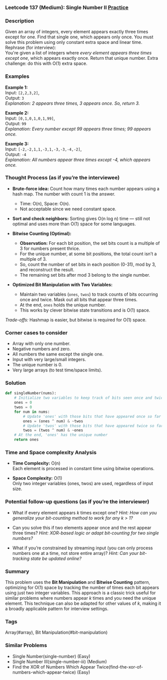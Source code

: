 ### Leetcode 137 (Medium): Single Number II [Practice](https://leetcode.com/problems/single-number-ii)

### Description  
Given an array of integers, every element appears exactly three times except for one. Find that single one, which appears only once. You must solve this problem using only constant extra space and linear time.  
Rephrase (for interview):  
You're given a list of integers where *every element appears three times except one*, which appears exactly once. Return that unique number. Extra challenge: do this with O(1) extra space.

### Examples  

**Example 1:**  
Input: `[2,2,3,2]`,  
Output: `3`  
*Explanation: 2 appears three times, 3 appears once. So, return 3.*

**Example 2:**  
Input: `[0,1,0,1,0,1,99]`,  
Output: `99`  
*Explanation: Every number except 99 appears three times; 99 appears once.*

**Example 3:**  
Input: `[-2,-2,1,1,-3,1,-3,-3,-4,-2]`,  
Output: `-4`  
*Explanation: All numbers appear three times except -4, which appears once.*

### Thought Process (as if you’re the interviewee)  
- **Brute-force idea:** Count how many times each number appears using a hash map. The number with count 1 is the answer.  
    - Time: O(n), Space: O(n).
    - Not acceptable since we need constant space.

- **Sort and check neighbors:** Sorting gives O(n log n) time — still not optimal and uses more than O(1) space for some languages.

- **Bitwise Counting (Optimal):**  
    - **Observation:** For each bit position, the set bits count is a multiple of 3 for numbers present thrice.  
    - For the unique number, at some bit positions, the total count isn’t a multiple of 3.
    - So, count the number of set bits in each position (0-31), mod by 3, and reconstruct the result.
    - The remaining set bits after mod 3 belong to the single number.

- **Optimized Bit Manipulation with Two Variables:**  
    - Maintain two variables (`ones`, `twos`) to track counts of bits occurring once and twice. Mask out all bits that appear three times.
    - At the end, `ones` holds the unique number.
    - This works by clever bitwise state transitions and is O(1) space.

*Trade-offs:* Hashmap is easier, but bitwise is required for O(1) space.

### Corner cases to consider  
- Array with only one number.
- Negative numbers and zero.
- All numbers the same except the single one.
- Input with very large/small integers.
- The unique number is 0.
- Very large arrays (to test time/space limits).

### Solution

```python
def singleNumber(nums):
    # Initialize two variables to keep track of bits seen once and twice
    ones = 0
    twos = 0
    for num in nums:
        # Update 'ones' with those bits that have appeared once so far
        ones = (ones ^ num) & ~twos
        # Update 'twos' with those bits that have appeared twice so far
        twos = (twos ^ num) & ~ones
    # At the end, 'ones' has the unique number
    return ones
```

### Time and Space complexity Analysis  

- **Time Complexity:** O(n)  
  Each element is processed in constant time using bitwise operations.

- **Space Complexity:** O(1)  
  Only two integer variables (ones, twos) are used, regardless of input size.

### Potential follow-up questions (as if you’re the interviewer)  

- What if every element appears *k* times except one?
  *Hint: How can you generalize your bit-counting method to work for any k > 1?*

- Can you solve this if two elements appear once and the rest appear three times?
  *Hint: XOR-based logic or adapt bit-counting for two single numbers?*

- What if you’re constrained by streaming input (you can only process numbers one at a time, not store entire array)?
  *Hint: Can your bit-tracking state be updated online?*

### Summary
This problem uses the **Bit Manipulation** and **Bitwise Counting** pattern, optimizing for O(1) space by tracking the number of times each bit appears using just two integer variables. This approach is a classic trick useful for similar problems where numbers appear *k* times and you need the unique element. This technique can also be adapted for other values of *k*, making it a broadly applicable pattern for interview settings.

### Tags
Array(#array), Bit Manipulation(#bit-manipulation)

### Similar Problems
- Single Number(single-number) (Easy)
- Single Number III(single-number-iii) (Medium)
- Find the XOR of Numbers Which Appear Twice(find-the-xor-of-numbers-which-appear-twice) (Easy)